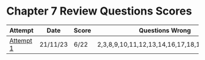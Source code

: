#  Chapter 7 Review Questions Scores

| Attempt| Date | Score | Questions Wrong |
| -------|----- |------| ----------------|
| [Attempt 1](/src/review_questions/chapter_7/attempt_1/) | 21/11/23 | 6/22 | 2,3,8,9,10,11,12,13,14,16,17,18,19,20,21,22 |
